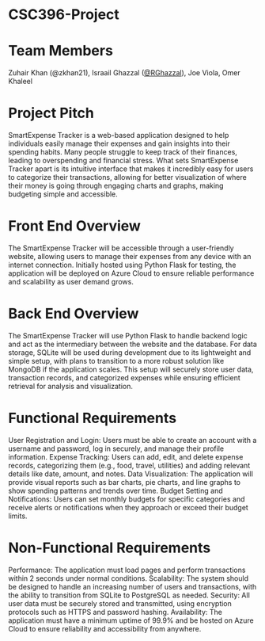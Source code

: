 # CSC396-Project
# Team Members
Zuhair Khan (@zkhan21), Israail Ghazzal ([@RGhazzal](https://github.com/RGhazzal)), Joe Viola, Omer Khaleel
# Project Pitch
SmartExpense Tracker is a web-based application designed to help individuals easily manage their expenses and gain insights into their spending habits. Many people struggle to keep track of their finances, leading to overspending and financial stress. What sets SmartExpense Tracker apart is its intuitive interface that makes it incredibly easy for users to categorize their transactions, allowing for better visualization of where their money is going through engaging charts and graphs, making budgeting simple and accessible.
# Front End Overview
The SmartExpense Tracker will be accessible through a user-friendly website, allowing users to manage their expenses from any device with an internet connection. Initially hosted using Python Flask for testing, the application will be deployed on Azure Cloud to ensure reliable performance and scalability as user demand grows.
# Back End Overview
The SmartExpense Tracker will use Python Flask to handle backend logic and act as the intermediary between the website and the database. For data storage, SQLite will be used during development due to its lightweight and simple setup, with plans to transition to a more robust solution like MongoDB if the application scales. This setup will securely store user data, transaction records, and categorized expenses while ensuring efficient retrieval for analysis and visualization.
# Functional Requirements
User Registration and Login:
Users must be able to create an account with a username and password, log in securely, and manage their profile information.
Expense Tracking:
Users can add, edit, and delete expense records, categorizing them (e.g., food, travel, utilities) and adding relevant details like date, amount, and notes.
Data Visualization:
The application will provide visual reports such as bar charts, pie charts, and line graphs to show spending patterns and trends over time.
Budget Setting and Notifications:
Users can set monthly budgets for specific categories and receive alerts or notifications when they approach or exceed their budget limits.
# Non-Functional Requirements
Performance:
The application must load pages and perform transactions within 2 seconds under normal conditions.
Scalability:
The system should be designed to handle an increasing number of users and transactions, with the ability to transition from SQLite to PostgreSQL as needed.
Security:
All user data must be securely stored and transmitted, using encryption protocols such as HTTPS and password hashing.
Availability:
The application must have a minimum uptime of 99.9% and be hosted on Azure Cloud to ensure reliability and accessibility from anywhere.
